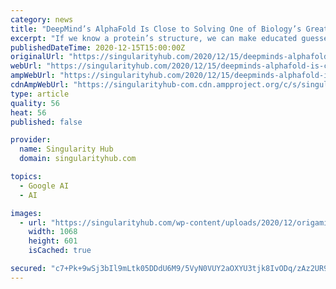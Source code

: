 ```yaml
---
category: news
title: "DeepMind’s AlphaFold Is Close to Solving One of Biology’s Greatest Challenges"
excerpt: "If we know a protein’s structure, we can make educated guesses about its function. And by mapping thousands of protein structures, we can begin to decipher the biology of life."
publishedDateTime: 2020-12-15T15:00:00Z
originalUrl: "https://singularityhub.com/2020/12/15/deepminds-alphafold-is-close-to-solving-one-of-biologys-greatest-challenges/"
webUrl: "https://singularityhub.com/2020/12/15/deepminds-alphafold-is-close-to-solving-one-of-biologys-greatest-challenges/"
ampWebUrl: "https://singularityhub.com/2020/12/15/deepminds-alphafold-is-close-to-solving-one-of-biologys-greatest-challenges/amp/"
cdnAmpWebUrl: "https://singularityhub-com.cdn.ampproject.org/c/s/singularityhub.com/2020/12/15/deepminds-alphafold-is-close-to-solving-one-of-biologys-greatest-challenges/amp/"
type: article
quality: 56
heat: 56
published: false

provider:
  name: Singularity Hub
  domain: singularityhub.com

topics:
  - Google AI
  - AI

images:
  - url: "https://singularityhub.com/wp-content/uploads/2020/12/origami-DeepMind-AlphaFold-protein-folding.jpg"
    width: 1068
    height: 601
    isCached: true

secured: "c7+Pk+9wSj3bIl9mLtk05DDdU6M9/5VyN0VUY2aOXYU3tjk8IvODq/zAz2UR9s0oAWeffgjRCVq8lj77IbQwUMaC4Q9mwlnb8FTccCVRDmVtjRkV2h44HCpwBqYd2i4bEwDbMz+jxkC97R81LzHibjt0EFKLmq4pL1Md/Z/xElAzlMiGm1CANNCpwSgLnwsPEyDyPYiYj5ewHYngtjJtIMyCsD8xCrrqvm8+cTAWGLnagtSMOYGsu1PVfz1C7AcbmVL4a/BXS9OwU8KUpR0KdnCMIyk+1KLD2pi/XPmqtbimfmyEJaYm7/ls4+hViWbIRL6M5h8UnSWqhMLNJW9dIGjZsaQxnCDMQip9yczMeiA=;bB/n01Ouln1lYb46NrVlsg=="
---
```


